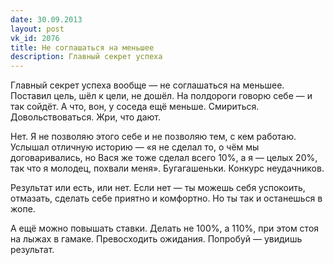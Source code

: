 ```yaml
---
date: 30.09.2013
layout: post
vk_id: 2076
title: Не соглашаться на меньшее
description: Главный секрет успеха
---
```


Главный секрет успеха вообще — не соглашаться на меньшее. Поставил цель, шёл к цели, не дошёл. На полдороги говорю себе — и так сойдёт. А что, вон, у соседа ещё меньше. Смириться. Довольствоваться. Жри, что дают.

Нет. Я не позволяю этого себе и не позволяю тем, с кем работаю. Услышал отличную историю — «я не сделал то, о чём мы договаривались, но Вася же тоже сделал всего 10%, а я — целых 20%, так что я молодец, похвали меня». Бугагашеньки. Конкурс неудачников.

Результат или есть, или нет. Если нет — ты можешь себя успокоить, отмазать, сделать себе приятно и комфортно. Но ты так и останешься в жопе.

А ещё можно повышать ставки. Делать не 100%, а 110%, при этом стоя на лыжах в гамаке. Превосходить ожидания. Попробуй — увидишь результат.
